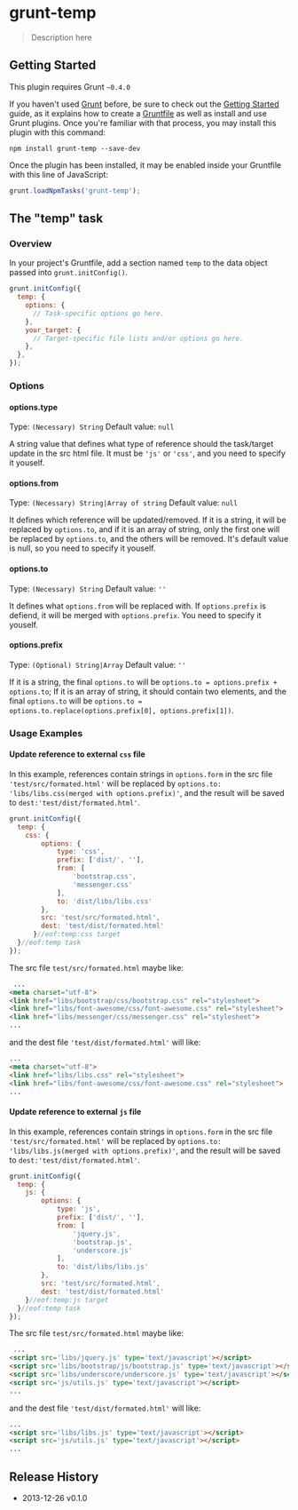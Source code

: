 # grunt-temp

> Description here

## Getting Started
This plugin requires Grunt `~0.4.0`

If you haven't used [Grunt](http://gruntjs.com/) before, be sure to check out the [Getting Started](http://gruntjs.com/getting-started) guide, as it explains how to create a [Gruntfile](http://gruntjs.com/sample-gruntfile) as well as install and use Grunt plugins. Once you're familiar with that process, you may install this plugin with this command:

```shell
npm install grunt-temp --save-dev
```

Once the plugin has been installed, it may be enabled inside your Gruntfile with this line of JavaScript:

```js
grunt.loadNpmTasks('grunt-temp');
```

## The "temp" task

### Overview
In your project's Gruntfile, add a section named `temp` to the data object passed into `grunt.initConfig()`.

```js
grunt.initConfig({
  temp: {
    options: {
      // Task-specific options go here.
    },
    your_target: {
      // Target-specific file lists and/or options go here.
    },
  },
});
```

### Options

#### options.type
Type: `(Necessary) String`
Default value: `null`


A string value that defines what type of reference should the task/target update in the src html file. It must be `'js'` or `'css'`, and you need to 
specify it youself.

#### options.from
Type: `(Necessary) String|Array of string`
Default value: `null`


It defines which reference will be updated/removed. If it is a string, it will be replaced by `options.to`, and if it is an array of string, only the first one  will be replaced by `options.to`, and the others will be removed. It's default value is null, so you need to specify it youself.

#### options.to
Type: `(Necessary) String`
Default value: `''`


It defines what `options.from` will be replaced with. If `options.prefix` is defiend, it will be merged with `options.prefix`. You need to specify it youself.

#### options.prefix
Type: `(Optional) String|Array`
Default value: `''`

If it is a string, the final `options.to` will be `options.to = options.prefix + options.to`; If it is an array of string, it should contain two elements, and the final `options.to` will be `options.to = options.to.replace(options.prefix[0], options.prefix[1])`.

### Usage Examples

#### Update reference to external `css` file
In this example, references contain strings in `options.form` in the src file `'test/src/formated.html'` will be replaced by `options.to: 'libs/libs.css(merged with options.prefix)'`, and the result will be saved to `dest:'test/dist/formated.html'`.

```js
grunt.initConfig({
  temp: {
    css: {
        options: {           
            type: 'css',
            prefix: ['dist/', ''],
            from: [
                'bootstrap.css', 
                'messenger.css'
            ],
            to: 'dist/libs/libs.css'
        },
        src: 'test/src/formated.html',
        dest: 'test/dist/formated.html'
      }//eof:temp:css target
  }//eof:temp task
});
```
The src file `test/src/formated.html` maybe like:
```html
 ...
<meta charset="utf-8">
<link href="libs/bootstrap/css/bootstrap.css" rel="stylesheet">
<link href="libs/font-awesome/css/font-awesome.css" rel="stylesheet">
<link href="libs/messenger/css/messenger.css" rel="stylesheet">
...
```
and the dest file `'test/dist/formated.html'` will like:
```html
...
<meta charset="utf-8">
<link href="libs/libs.css" rel="stylesheet">
<link href="libs/font-awesome/css/font-awesome.css" rel="stylesheet">
...
```
#### Update reference to external `js` file
In this example, references contain strings in `options.form` in the src file `'test/src/formated.html'` will be replaced by `options.to: 'libs/libs.js(merged with options.prefix)'`, and the result will be saved to `dest:'test/dist/formated.html'`.

```js
grunt.initConfig({
  temp: {
    js: {
        options: {
            type: 'js',
            prefix: ['dist/', ''],
            from: [
                'jquery.js', 
                'bootstrap.js',
                'underscore.js'
            ],
            to: 'dist/libs/libs.js'
        },
        src: 'test/src/formated.html',
        dest: 'test/dist/formated.html'
    }//eof:temp:js target
  }//eof:temp task
});
```
The src file `test/src/formated.html` maybe like:
```html
 ...
<script src='libs/jquery.js' type='text/javascript'></script>
<script src='libs/bootstrap/js/bootstrap.js' type='text/javascript'></script>
<script src='libs/underscore/underscore.js' type='text/javascript'></script>
<script src='js/utils.js' type='text/javascript'></script> 
...
```
and the dest file `'test/dist/formated.html'` will like:
```html
...
<script src='libs/libs.js' type='text/javascript'></script> 
<script src='js/utils.js' type='text/javascript'></script> 
...
```

## Release History
* 2013-12-26    v0.1.0
